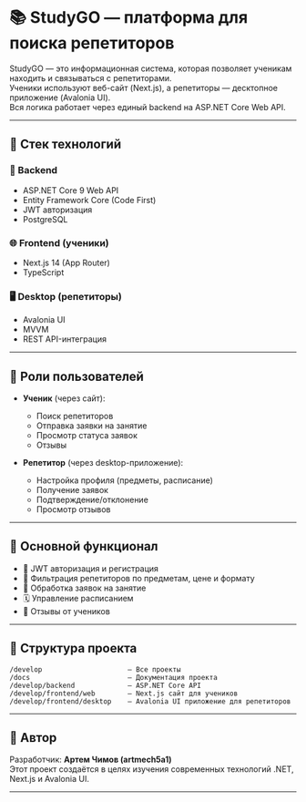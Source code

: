 # 📚 StudyGO — платформа для поиска репетиторов

StudyGO — это информационная система, которая позволяет ученикам находить и связываться с репетиторами.  
Ученики используют веб-сайт (Next.js), а репетиторы — десктопное приложение (Avalonia UI).  
Вся логика работает через единый backend на ASP.NET Core Web API.

---

## 🧩 Стек технологий

### 🔧 Backend
- ASP.NET Core 9 Web API
- Entity Framework Core (Code First)
- JWT авторизация
- PostgreSQL

### 🌐 Frontend (ученики)
- Next.js 14 (App Router)
- TypeScript

### 🖥 Desktop (репетиторы)
- Avalonia UI
- MVVM
- REST API-интеграция

---

## 👤 Роли пользователей

- **Ученик** (через сайт):
  - Поиск репетиторов
  - Отправка заявки на занятие
  - Просмотр статуса заявок
  - Отзывы

- **Репетитор** (через desktop-приложение):
  - Настройка профиля (предметы, расписание)
  - Получение заявок
  - Подтверждение/отклонение
  - Просмотр отзывов

---

## 📌 Основной функционал

- 🔐 JWT авторизация и регистрация
- 📄 Фильтрация репетиторов по предметам, цене и формату
- 💬 Обработка заявок на занятие
- 🗓 Управление расписанием
- 🌟 Отзывы от учеников

---

## 📁 Структура проекта

```
/develop                     — Все проекты
/docs                        — Документация проекта
/develop/backend             — ASP.NET Core API
/develop/frontend/web        — Next.js сайт для учеников
/develop/frontend/desktop    — Avalonia UI приложение для репетиторов
```

---

## 🧠 Автор

Разработчик: **Артем Чимов (artmech5a1)**  
Этот проект создаётся в целях изучения современных технологий .NET, Next.js и Avalonia UI.

---


